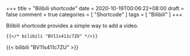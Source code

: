 +++
title = "Bilibili shortcode"
date = 2020-10-19T00:06:22+08:00
draft = false
comment = true
categories = [
  "Shortcode"
]
tags = [
  "Bilibili"
]
+++

Bilibili shortcode provides a simple way to add a video.

<!--more-->

```markdown
{{</* bilibili "BV11s411c7ZU" */>}}
```

{{< bilibili "BV11s411c7ZU" >}}
